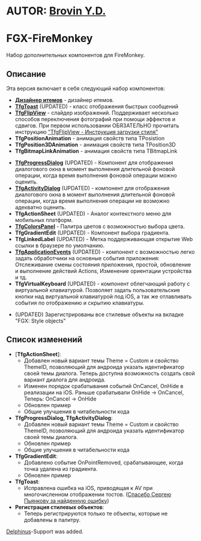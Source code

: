 # AUTOR: [Brovin Y.D.](http://fire-monkey.ru/profile/1-brovin-yaroslav/)

# FGX-FireMonkey
Набор дополнительных компонентов для FireMonkey.

## Описание

Эта версия включает в себя следующий набор компонентов:

* [**Дизайнер итемов**](http://fire-monkey.ru/topic/1355-opisanie-redaktora-itemov/) - дизайнер итемов.
* [**TfgToast**](http://fire-monkey.ru/topic/1904-opisanie-tfgtoast-bystrye-uvedomleniia/#entry9976) (UPDATED) - класс отображения быстрых сообщений
* [**TfgFlipView**](http://fire-monkey.ru/topic/996-opisanie-tfgflipview-slaider-izobrazhenii/) - слайдер изображений. Поддерживает несколько способов переключения фотографий при помощи эффектов и сдвигов. При первом использовании ОБЯЗАТЕЛЬНО прочитать инструкцию ["TfgFlipView - Инструкция загрузки стиля"](http://fire-monkey.ru/topic/1054-tfgflipview-instruktciia-zagruzki-stilia/)
* **TfgPositionAnimation** - анимация свойств типа TPosistion
* **TfgPosition3DAnimation** - анимация свойств типа TPosition3D 
* **TfgBitmapLinkAnimation** - анимация свойств типа TBitmapLink 
- [**TfgProgressDialog**](http://fire-monkey.ru/topic/594-opisanie-tfgprogressdialog/#entry2415) (UPDATED) - Компонент для отображения диалогового окна в момент выполнения длительной фоновой операции, когда время выполнения фоновой операции можно оценить.
- [**TfgActivityDialog**](http://fire-monkey.ru/topic/593-opisanie-tfgactivitydialog/) (UPDATED) - компонент для отображения диалогового окна в момент выполнения длительной фоновой операции, когда время выполнения операции не возможно адекватно оценить.
- **TfgActionSheet** (UPDATED) - Аналог контекстного меню для мобильных платформ.
- [**TfgColorsPanel**](http://fire-monkey.ru/topic/597-opisanie-tfgcolorspanel/#entry2419) - Палитра цветов с возможностью выбора цвета.
- **TfgGradientEdit** (UPDATED) - Компонент выбора градиента.
- **TfgLinkedLabel** (UPDATED) - Метка поддерживающая открытие Web ссылки в браузере по умолчанию.
- [**TfgApplicationEvents**](http://fire-monkey.ru/topic/1055-opisanie-tfgapplicationevents-monitoring-osnovnykh-sobytii-pril/) (UPDATED) - компонент с возможностью легко задать обработчики на основные события приложения: Отслеживание смены состояния приложения, простой, обновление и выполнение действий Actions, Изменение ориентации устройства и тд.
- **TfgVirtualKeyboard** (UPDATED) - компонент облегчающий работу с виртуальной клавиатурой. Позволяет задать пользовательские кнопки над виртуальной клавиатурой под iOS, а так же отлавливать события по отображению и скрытию клавиатуры.
* (UPDATED) Зарегистрированы все стилевые объекты на вкладке "FGX: Style objects"

## Список изменений

* [**TfgActionSheet**]: 
  * Добавлен новый вариант темы Theme = Custom и свойство ThemeID, позволяющий для андроида указать идентификатор своей темы диалога. Теперь доступна возможность создать свой вариант диалога для андроида.
  * Изменен порядок срабатывания событий OnCancel, OnHide в реализации на iOS. Раньше срабатывали OnHide -> OnCancel, Теперь: OnCancel -> OnHide
  * Обновлен пример
  * Общие улучшения в читабельности кода
* **TfgProgressDialog, TfgActivityDialog**:
  * Добавлен новый вариант темы Theme = Custom и свойство ThemeID, позволяющий для андроида указать идентификатор своей темы диалога.
  * Обновлен пример
  * Общие улучшения в читабельности кода
* **TfgGradientEdit**:
  * Добавлено событие OnPointRemoved, срабатывающее, когда точка удалена из градиента.
  * Обновлен пример
* **TfgToast**:
  * Исправлена ошибка на iOS, приводящая к AV при многочисленном отображении тостов. ([Спасибо Сергею Пьянкову за найденную ошибку](http://fire-monkey.ru/topic/1904-%D0%BE%D0%BF%D0%B8%D1%81%D0%B0%D0%BD%D0%B8%D0%B5-tfgtoast-%D0%B1%D1%8B%D1%81%D1%82%D1%80%D1%8B%D0%B5-%D1%83%D0%B2%D0%B5%D0%B4%D0%BE%D0%BC%D0%BB%D0%B5%D0%BD%D0%B8%D1%8F/?do=findComment&comment=18886))
* **Регистрация стилевых объектов**:
  * Теперь регистрируются только те объекты, которые не добавлены в палитру.

[Delphinus](http://memnarch.bplaced.net/blog/2015/08/delphinus-packagemanager-for-delphi-xe-and-newer/)-Support was added.
